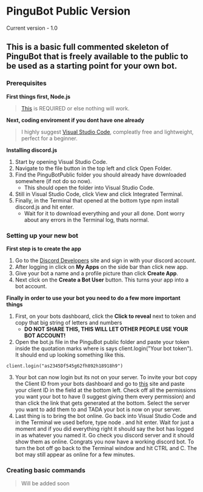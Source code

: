 # PinguBot Public Version
Current version - 1.0

## This is a basic full commented skeleton of PinguBot that is freely available to the public to be used as a starting point for your own bot.

### Prerequisites

**First things first, Node.js**
>[This](https://nodejs.org/en/) is REQUIRED or else nothing will work. 

**Next, coding enviroment if you dont have one already**
>I highly suggest [Visual Studio Code](https://code.visualstudio.com/), compleatly free and lightweight, perfect for a beginner. 

**Installing discord.js**
1. Start by opening Visual Studio Code.
2. Navigate to the file button in the top left and click Open Folder. 
3. Find the PinguBotPublic folder you should already have downloaded somewhere (if not do so now).
   * This should open the folder into Visual Studio Code.
4. Still in Visual Studio Code, click View and click Integrated Terminal.
5. Finally, in the Terminal that opened at the bottom type npm install discord.js and hit enter.
   * Wait for it to download everything and your all done. Dont worry about any errors in the Terminal log, thats normal.

### Setting up your new bot

**First step is to create the app**
1. Go to the [Discord Developers](https://discordapp.com/developers/docs/intro) site and sign in with your discord account.
2. After logging in click on **My Apps** on the side bar than click new app.
3. Give your bot a name and a profile picture than click **Create App**.
4. Next click on the **Create a Bot User** button. This turns your app into a bot account.

**Finally in order to use your bot you need to do a few more important things**
1. First, on your bots dashboard, click the **Click to reveal** next to token and copy that big string of letters and numbers
   * **DO NOT SHARE THIS, THIS WILL LET OTHER PEOPLE USE YOUR BOT ACCOUNT!**
2. Open the bot.js file in the PinguBot public folder and paste your token inside the quotation marks where is says client.login("Your bot token"). It should end up looking something like this.
```
client.login("as2345Df545g62fh892h18918h9")
```
3. Your bot can now login but its not on your server. To invite your bot copy the Client ID from your bots dashboard and go to [this](https://discordapi.com/permissions.html) site and paste your client ID in the field at the bottom left. Check off all the permissions you want your bot to have (I suggest giving them every permission) and than click the link that gets generated at the bottom. Select the server you want to add them to and TADA your bot is now on your server.
4. Last thing is to bring the bot online. Go back into Visual Studio Code and in the Terminal we used before, type node . and hit enter. Wait for just a moment and if you did everything right it should say the bot has logged in as whatever you named it. Go check you discord server and it should show them as online. Congrats you now have a working discord bot. To turn the bot off go back to the Terminal window and hit CTRL and C. The bot may still appear as online for a few minutes.

### Creating basic commands
>Will be added soon
